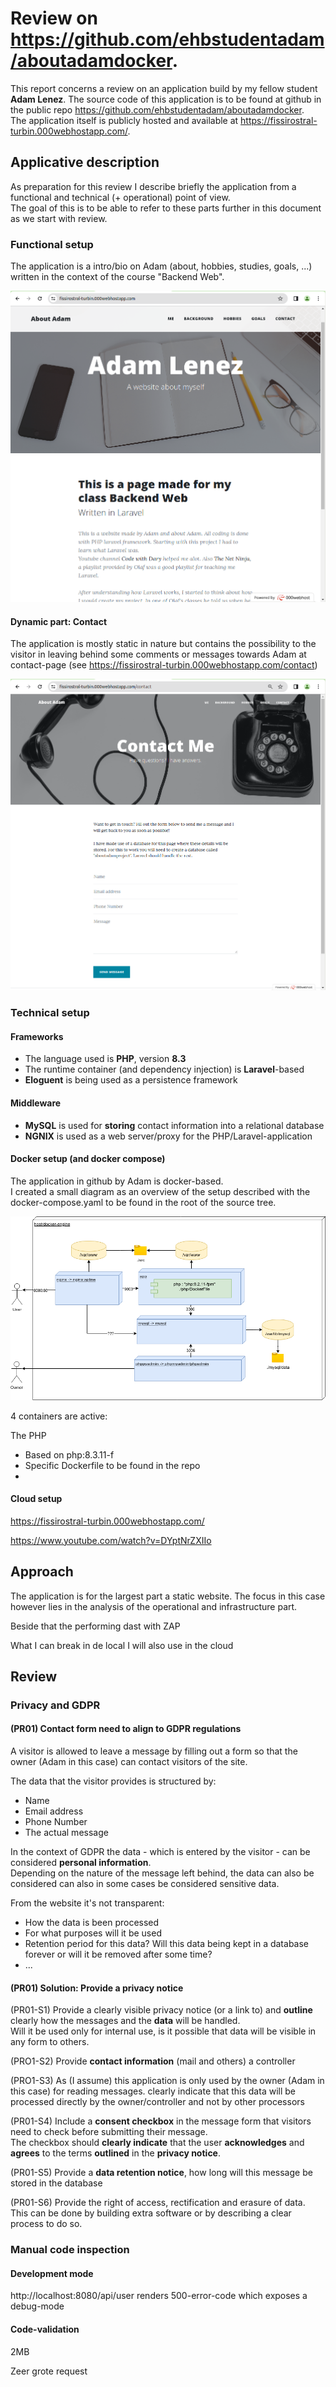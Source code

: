 # Review on https://github.com/ehbstudentadam/aboutadamdocker.

This report concerns a review on an application build by my fellow student **Adam Lenez**.
The source code of this application is to be found at github in the public repo https://github.com/ehbstudentadam/aboutadamdocker.  
The application itself is publicly hosted and available at https://fissirostral-turbin.000webhostapp.com/.

## Applicative description

As preparation for this review I describe briefly the application from a functional and technical (+ operational) point of view.  
The goal of this is to be able to refer to these parts further in this document as we start with review.

### Functional setup

The application is a intro/bio on Adam (about, hobbies, studies, goals, ...) written in the context of the course "Backend Web".  

![](functional/homepage.png)

#### Dynamic part: Contact

The application is mostly static in nature but contains the possibility to the visitor in 
leaving behind some comments or messages towards Adam at contact-page (see https://fissirostral-turbin.000webhostapp.com/contact)

![](functional/contactpage.png)

### Technical setup

#### Frameworks

* The language used is **PHP**, version **8.3**
* The runtime container (and dependency injection) is **Laravel**-based
* **Eloguent** is being used as a persistence framework 

#### Middleware

* **MySQL** is used for **storing** contact information into a relational database
* **NGNIX** is used as a web server/proxy for the PHP/Laravel-application


#### Docker setup (and docker compose)

The application in github by Adam is docker-based.  
I created a small diagram as an overview of the setup described with the docker-compose.yaml to be found in the root of the source tree.

![](architecture/security_review.png)

4 containers are active:

The  PHP
  * Based on php:8.3.11-f
  * Specific Dockerfile to be found in the repo
* 

#### Cloud setup

https://fissirostral-turbin.000webhostapp.com/

https://www.youtube.com/watch?v=DYptNrZXIIo


## Approach

The application is for the largest part a static website.
The focus in this case however lies in the analysis of the operational and infrastructure part.

Beside that the performing dast with ZAP

What I can break in de local I will also use in the cloud

## Review

### Privacy and GDPR

#### (PR01) Contact form need to align to GDPR regulations

A visitor is allowed to leave a message by filling out a form so that the owner (Adam in this case) can contact visitors of the site.

The data that the visitor provides is structured by:

* Name
* Email address
* Phone Number
* The actual message

In the context of GDPR the data - which is entered by the visitor - can be considered **personal information**.  
Depending on the nature of the message left behind, the data can also be considered  can also in some cases be considered sensitive data.

From the website it's not transparent:

* How the data is been processed
* For what purposes will it be used
* Retention period for this data?  Will this data being kept in a database forever or will it be removed after some time?
* ...

#### (PR01) Solution: Provide a privacy notice

(PR01-S1) Provide a clearly visible privacy notice (or a link to) and **outline** clearly how the messages and the **data** will be handled.  
Will it be used only for internal use, is it possible that data will be visible in any form to others.

(PRO1-S2) Provide **contact information** (mail and others) a controller

(PRO1-S3) As (I assume) this application is only used by the owner (Adam in this case) for reading messages.
clearly indicate that this data will be processed directly by the owner/controller and not by other processors

(PR01-S4) Include a **consent checkbox** in the message form that visitors need to check before submitting their message.  
The checkbox should **clearly indicate** that the user **acknowledges** and **agrees** to the terms **outlined** in the **privacy notice**.

(PR01-S5) Provide a **data retention notice**, how long will this message be stored in the database

(PR01-S6) Provide the right of access, rectification and erasure of data.  
This can be done by building extra software or by describing a clear process to do so.


### Manual code inspection

#### Development mode

http://localhost:8080/api/user renders 500-error-code which exposes a debug-mode

#### Code-validation

2MB

Zeer grote request





 


